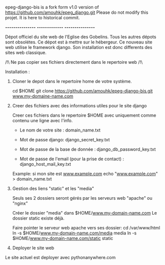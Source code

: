 epeg-django-bis is a fork form v1.0 version of https://github.com/amouhk/epeg_django.git
Please do not modify this projet. It is here to historical commit.

**---------------** **-------------** **---------------**

Dépot officiel du site web de l'Eglise des Gobelins.
Tous les autres dépots sont obsolétes.
Ce dépot est à mettre sur le hébergeur. Ce nouveau site web utilise le framework django.
Son installation est donc differents des sites web classique.

/!\ Ne pas copier ses fichiers directement dans le repertoire web /!\ 


Installation :

1. Cloner le depot dans le repertoire home de votre système.

    cd $HOME
    git clone https://github.com/amouhk/epeg-django-bis.git www.my-domaine-name.com


2. Creer des fichiers avec des informations utiles pour le site django

    Creer ces fichiers dans le repertoire $HOME avec uniquement comme contenu une ligne
    avec l'info.

    - Le nom de votre site : domain_name.txt

    - Mot de passe django: django_secret_key.txt

    - Mot de passe de la base de donnée : django_db_password_key.txt

    - Mot de passe de l'email (pour la prise de contact) : django_host_mail_key.txt

    Example: 
        si mon site est www.example.com 
        echo "www.example.com" > domain_name.txt

3. Gestion des liens "static" et les "media"

    Seuls ses 2 dossiers seront gérés par les serveurs web "apache" ou "nginx"

    Créer le dossier "media" dans $HOME/www.my-domain-name.com
    Le dossier static existe déjà.

    Faire pointer le serveur web apache vers ses dossier:
    cd /var/www/html
    ln -s $HOME/www.my-domain-name.com/media media
    ln -s $HOME/www.my-domain-name.com/static static

4. Deployer le site web

Le site actuel est deployer avec pythonanywhere.com 




